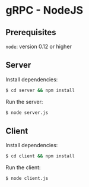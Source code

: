 # gRPC - NodeJS

## Prerequisites
`node`: version 0.12 or higher

## Server
Install dependencies:
```bash
$ cd server && npm install
```

Run the server:
```bash
$ node server.js
```

## Client
Install dependencies:
```bash
$ cd client && npm install
```

Run the client:
```bash
$ node client.js
```
